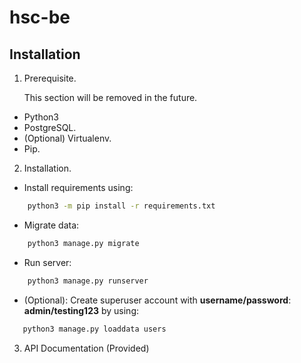 # hsc-be


## Installation
1. Prerequisite.

    This section will be removed in the future.

 - Python3
 - PostgreSQL.
 - (Optional) Virtualenv. 
 - Pip.

2. Installation.
 - Install requirements using:
```bash
    python3 -m pip install -r requirements.txt
```
 - Migrate data:
``` bash
    python3 manage.py migrate
```
 
 - Run server:
``` bash
    python3 manage.py runserver
````
 - (Optional): Create superuser account with **username/password**: **admin/testing123** by using:
 
 ``` bash
    python3 manage.py loaddata users
 ```

 3. API Documentation
    (Provided)